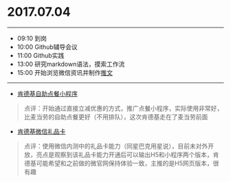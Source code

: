 # 2017.07.04

***

- 09:10  到岗
- 10:00  Github辅导会议
- 11:00  Github实践
- 13:00 研究markdown语法，摸索工作流
- 15:00 开始浏览微信资讯并制作[推文](https://mp.weixin.qq.com/mp/profile_ext?action=home&__biz=MzUyODEyODQ0NQ==&scene=124#wechat_redirect)
  
***

- [肯德基自助点餐小程序](https://mp.weixin.qq.com/s?__biz=MjM5MzYxMjI0NQ==&mid=2659124588&idx=3&sn=fab8b17fef2930eb032411f4c9c1ff91&scene=21#wechat_redirect)
>点评：开始通过直接立减优惠的方式，推广点餐小程序，实际使用非常好，比麦当劳的自助点餐更好（不用排队），这次肯德基走在了麦当劳前面
- [肯德基微信礼品卡](https://mp.weixin.qq.com/s?__biz=MjM5MzYxMjI0NQ==&mid=2659124125&idx=4&sn=64ff3a4cbb0d0650a626ea9da978f6d9&scene=21#wechat_redirect)
>点评：使用微信内测中的礼品卡能力（同星巴克用星说），目前未对外开放，亮点是观察到该礼品卡能力开通后可以输出H5和小程序两个版本，肯德基可能希望和之前做的微官网保持体验一致，主推的是H5网页版本，很有趣
